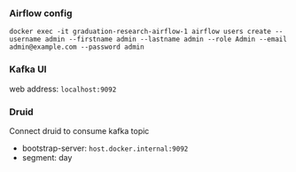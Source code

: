 ### Airflow config
```
docker exec -it graduation-research-airflow-1 airflow users create --username admin --firstname admin --lastname admin --role Admin --email admin@example.com --password admin
```


### Kafka UI 
web address: `localhost:9092`


### Druid 
Connect druid to consume kafka topic 
- bootstrap-server: `host.docker.internal:9092`
- segment: day
